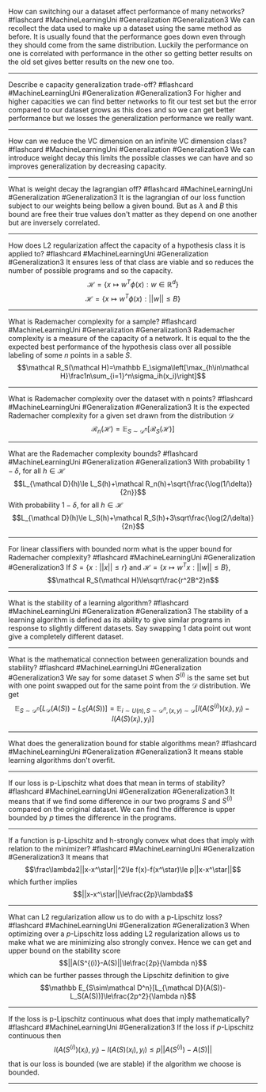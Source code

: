 How can switching our a dataset affect performance of many networks? #flashcard #MachineLearningUni #Generalization #Generalization3
	We can recollect the data used to make up a dataset using the same method as before. It is usually found that the performance goes down even through they should come from the same distribution. Luckily the performance on one is correlated with performance in the other so getting better results on the old set gives better results on the new one too.

---
Describe e capacity generalization trade-off? #flashcard #MachineLearningUni #Generalization #Generalization3
	For higher and higher capacities we can find better networks to fit our test set but the error compared to our dataset grows as this does and so we can get better performance but we losses the generalization performance we really want.

---
How can we reduce the VC dimension on an infinite VC dimension class? #flashcard #MachineLearningUni #Generalization #Generalization3
	We can introduce weight decay this limits the possible classes we can have and so improves generalization by decreasing capacity.

---
What is weight decay the lagrangian off? #flashcard #MachineLearningUni #Generalization #Generalization3
	It is the lagrangian of our loss function subject to our weights being bellow a given bound. But as $\lambda$ and $B$ this bound are free their true values don't matter as they depend on one another but are inversely correlated.

---
How does L2 regularization affect the capacity of a hypothesis class it is applied to? #flashcard #MachineLearningUni #Generalization #Generalization3
	It ensures less of that class are viable and so reduces the number of possible programs and so the capacity.
	$$\mathcal H=\{x\mapsto w^T\phi(x):w\in\mathbb R^d\}$$ $$\mathcal H=\{x\mapsto w^T\phi(x):||w||\le B\}$$

---
What is Rademacher complexity for a sample? #flashcard #MachineLearningUni #Generalization #Generalization3 
	Rademacher complexity is a measure of the capacity of a network. It is equal to the the expected best performance of the hypothesis class over all possible labeling of some $n$ points in a sable $S$. $$\mathcal R_S(\mathcal H)=\mathbb E_\sigma\left[\max_{h\in\mathcal H}\frac1n\sum_{i=1}^n\sigma_ih(x_i)\right]$$

---
What is Rademacher complexity over the dataset with n points? #flashcard #MachineLearningUni #Generalization #Generalization3 
	It is the expected Rademacher complexity for a given set drawn from the distribution $\mathcal D$ $$\mathcal R_n(\mathcal H)=\mathbb E_{S\sim\mathcal D^n}[\mathcal R_S(\mathcal H)]$$

---
What are the Rademacher complexity bounds? #flashcard #MachineLearningUni #Generalization #Generalization3 
	With probability $1-\delta$, for all $h\in\mathcal H$ $$L_{\mathcal D}(h)\le L_S(h)+\mathcal R_n(h)+\sqrt{\frac{\log(1/\delta)}{2n}}$$With probability $1-\delta$, for all $h\in\mathcal H$ $$L_{\mathcal D}(h)\le L_S(h)+\mathcal R_S(h)+3\sqrt\frac{\log(2/\delta)}{2n}$$

---
For linear classifiers with bounded norm what is the upper bound for Rademacher complexity? #flashcard #MachineLearningUni #Generalization #Generalization3 
	If $S=\{x:||x||\le r\}$ and $\mathcal H=\{x\mapsto w^Tx:||w||\le B\}$, $$\mathcal R_S(\mathcal H)\le\sqrt\frac{r^2B^2}n$$
	
---
What is the stability of a learning algorithm? #flashcard #MachineLearningUni #Generalization #Generalization3 
	The stability of a learning algorithm is defined as its ability to give similar programs in response to slightly different datasets. Say swapping 1 data point out wont give a completely different dataset.

---
What is the mathematical connection between generalization bounds and stability? #flashcard #MachineLearningUni #Generalization #Generalization3 
	We say for some dataset $S$ when $S^{(i)}$ is the same set but with one point swapped out for the same point from the $\mathcal D$ distribution. We get $$\mathbb E_{S\sim\mathcal D^n}[L_{\mathcal D}(A(S))-L_S(A(S))]=\mathbb E_{i\sim U(n),S\sim\mathcal D^n,(x,y)\sim\mathcal D}[l(A(S^{(i)})(x_i),y_i)-l(A(S)(x_i),y_i)]$$

---
What does the generalization bound for stable algorithms mean? #flashcard #MachineLearningUni #Generalization #Generalization3 
	It means stable learning algorithms don't overfit.

---
If our loss is p-Lipschitz what does that mean in terms of stability? #flashcard #MachineLearningUni #Generalization #Generalization3 
	It means that if we find some difference in our two programs $S$ and $S^{(i)}$ compared on the original dataset. We can find the difference is upper bounded by $p$ times the difference in the programs.

---
If a function is p-Lipschitz and h-strongly convex what does that imply with relation to the minimizer? #flashcard #MachineLearningUni #Generalization #Generalization3 
	It means that $$\frac\lambda2||x-x^\star||^2\le f(x)-f(x^\star)\le p||x-x^\star||$$which further implies $$||x-x^\star||\le\frac{2p}\lambda$$

---
What can L2 regularization allow us to do with a p-Lipschitz loss? #flashcard #MachineLearningUni #Generalization #Generalization3 
 When optimizing over a $p$-Lipschitz loss adding L2 regularization allows us to make what we are minimizing also strongly convex.  Hence we can get and upper bound on the stability score $$||A(S^{(i)}-A(S)||\le\frac{2p}{\lambda n}$$which can be further passes through the Lipschitz definition to give $$\mathbb E_{S\sim\mathcal D^n}[L_{\mathcal D}(A(S))-L_S(A(S))]\le\frac{2p^2}{\lambda n}$$

---
If the loss is p-Lipschitz continuous what does that imply mathematically? #flashcard #MachineLearningUni #Generalization3 
	If the loss if $p$-Lipschitz continuous then $$l(A(S^{(i)})(x_i),y_i)-l(A(S)(x_i),y_i)\le p||A\left(S^{(i)}\right)-A(S)||$$ that is our loss is bounded (we are stable) if the algorithm we choose is bounded.

---
